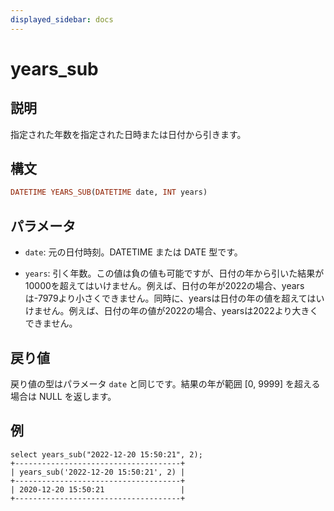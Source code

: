 ```yaml
---
displayed_sidebar: docs
---
```


# years_sub

## 説明

指定された年数を指定された日時または日付から引きます。

## 構文

```Haskell
DATETIME YEARS_SUB(DATETIME date, INT years)
```

## パラメータ

- `date`: 元の日付時刻。DATETIME または DATE 型です。

- `years`: 引く年数。この値は負の値も可能ですが、日付の年から引いた結果が10000を超えてはいけません。例えば、日付の年が2022の場合、yearsは-7979より小さくできません。同時に、yearsは日付の年の値を超えてはいけません。例えば、日付の年の値が2022の場合、yearsは2022より大きくできません。

## 戻り値

戻り値の型はパラメータ `date` と同じです。結果の年が範囲 [0, 9999] を超える場合は NULL を返します。

## 例

```Plain Text
select years_sub("2022-12-20 15:50:21", 2);
+-------------------------------------+
| years_sub('2022-12-20 15:50:21', 2) |
+-------------------------------------+
| 2020-12-20 15:50:21                 |
+-------------------------------------+
```
